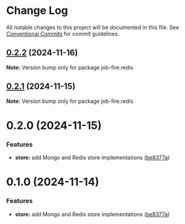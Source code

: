 # Change Log

All notable changes to this project will be documented in this file.
See [Conventional Commits](https://conventionalcommits.org) for commit guidelines.

## [0.2.2](https://github.com/Benjamin-Stefan/job-fire/compare/job-fire.redis@0.2.1...job-fire.redis@0.2.2) (2024-11-16)

**Note:** Version bump only for package job-fire.redis





## [0.2.1](https://github.com/Benjamin-Stefan/job-fire/compare/job-fire.redis@0.2.0...job-fire.redis@0.2.1) (2024-11-15)

**Note:** Version bump only for package job-fire.redis





# 0.2.0 (2024-11-15)


### Features

* **store:** add Mongo and Redis store implementations ([be8377a](https://github.com/Benjamin-Stefan/job-fire/commit/be8377a9b0cc4770ca08eeb4833789d6ae848922))





# 0.1.0 (2024-11-14)


### Features

* **store:** add Mongo and Redis store implementations ([be8377a](https://github.com/Benjamin-Stefan/job-fire/commit/be8377a9b0cc4770ca08eeb4833789d6ae848922))
